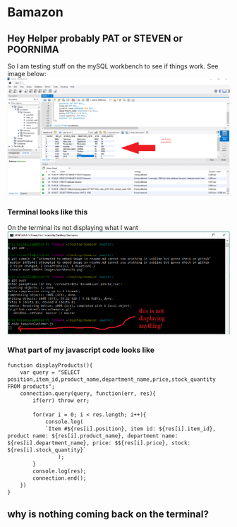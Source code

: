 # Bamazon

## Hey Helper probably PAT or STEVEN or POORNIMA

So I am testing stuff on the mySQL workbench to see if things work.  See image below:
![image of mySQL workbench database with mock file](/images/workbench1.png)

### Terminal looks like this

On the terminal its not displaying what I want
![Image of Terminal](/images/terminal1.png)

### What part of my javascript code looks like

```
function displayProducts(){
	var query = "SELECT position,item_id,product_name,department_name,price,stock_quantity FROM products";
	connection.query(query, function(err, res){
		if(err) throw err;

		for(var i = 0; i < res.length; i++){
			console.log(
			`Item #${res[i].position}, item id: ${res[i].item_id}, product name: ${res[i].product_name}, department name: ${res[i].department_name}, price: $${res[i].price}, stock: ${res[i].stock_quantity}`	
				);
		}
		console.log(res);
		connection.end();
	})
}
```

## why is nothing coming back on the terminal?


